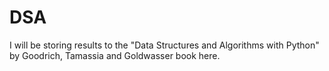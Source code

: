 # DSA

I will be storing results to the "Data Structures and Algorithms with Python" by Goodrich, Tamassia and Goldwasser book here.
